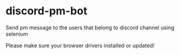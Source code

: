 # discord-pm-bot
Send pm message to the users that belong to discord channel using selenium

Please make sure your browser drivers installed or updated!
